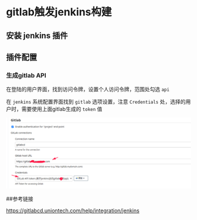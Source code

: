 # gitlab触发jenkins构建



## 安装 jenkins 插件



## 插件配置

### 生成gitlab API

在登陆的用户界面，找到访问令牌，设置个人访问令牌，范围处勾选 `api`

在 `jenkins` 系统配置界面找到 `gitlab` 选项设置，注意 `Credentials` 处，选择的用户时，需要使用上面gitlab生成的 `token` 值

![jenkins-server](img/jenkins-server.png)





##参考链接

https://gitlabcd.uniontech.com/help/integration/jenkins